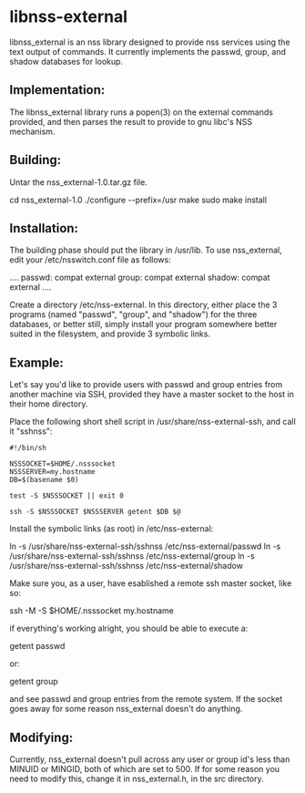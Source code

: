 # libnss-external
libnss_external is an nss library designed to provide nss services using the
text output of commands.  It currently implements the passwd, group, and shadow
databases for lookup.

Implementation:
---------------

The libnss_external library runs a popen(3) on the external commands provided,
and then parses the result to provide to gnu libc's NSS mechanism.

Building:
---------

Untar the nss_external-1.0.tar.gz file.

cd nss_external-1.0
./configure --prefix=/usr
make
sudo make install

Installation:
-------------

The building phase should put the library in /usr/lib.  To use nss_external,
edit your /etc/nsswitch.conf file as follows:

....
passwd:         compat external
group:          compat external
shadow:         compat external
....

Create a directory /etc/nss-external.  In this directory, either place the 3
programs (named "passwd", "group", and "shadow") for the three databases, or
better still, simply install your program somewhere better suited in the
filesystem, and provide 3 symbolic links.

Example:
--------

Let's say you'd like to provide users with passwd and group entries from
another machine via SSH, provided they have a master socket to the host in
their home directory.

Place the following short shell script in /usr/share/nss-external-ssh, and call
it "sshnss":

```
#!/bin/sh

NSSSOCKET=$HOME/.nsssocket
NSSSERVER=my.hostname
DB=$(basename $0)

test -S $NSSSOCKET || exit 0

ssh -S $NSSSOCKET $NSSSERVER getent $DB $@
```

Install the symbolic links (as root) in /etc/nss-external:

ln -s /usr/share/nss-external-ssh/sshnss /etc/nss-external/passwd
ln -s /usr/share/nss-external-ssh/sshnss /etc/nss-external/group
ln -s /usr/share/nss-external-ssh/sshnss /etc/nss-external/shadow

Make sure you, as a user, have esablished a remote ssh master socket, like
so:

ssh -M -S $HOME/.nsssocket my.hostname

if everything's working alright, you should be able to execute a:

getent passwd

or:

getent group

and see passwd and group entries from the remote system.  If the socket
goes away for some reason nss_external doesn't do anything.

Modifying:
----------

Currently, nss_external doesn't pull across any user or group id's less
than MINUID or MINGID, both of which are set to 500.  If for some reason
you need to modify this, change it in nss_external.h, in the src directory.
